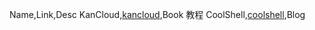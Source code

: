 
Name,Link,Desc
KanCloud,[kancloud](https://www.kancloud.cn/apachecn/guru99-zh/1953947),Book 教程
CoolShell,[coolshell](https://coolshell.cn/articles/17416.html),Blog

